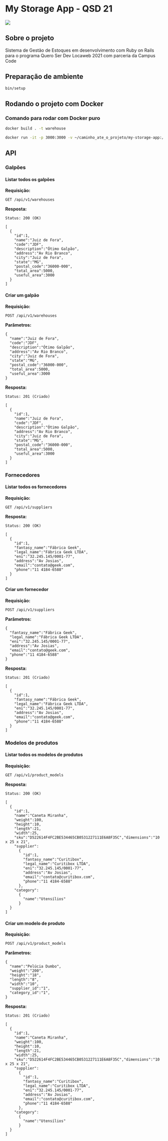 # My Storage App - QSD 21
[<img src="/public/qsd2021.png"/>](/images/qsd2021.png)

## Sobre o projeto

Sistema de Gestão de Estoques em desenvolvimento com Ruby on Rails para o programa Quero Ser Dev Locaweb 2021 com parceria da Campus Code

## Preparação de ambiente

```bash
bin/setup
```
## Rodando o projeto com Docker

### Comando para rodar com Docker puro

```bash
docker build . -t warehouse

docker run -it -p 3000:3000 -v ~/caminho_ate_o_projeto/my-storage-app:/app warehouse:latest bash
```


## API

### Galpões

#### Listar todos os galpões

**Requisição:**

```
GET /api/v1/warehouses
```

**Resposta:**

```
Status: 200 (OK)

[
  {
    "id":1,
    "name":"Juiz de Fora",
    "code":"JDF",
    "description":"Ótimo Galpão",
    "address":"Av Rio Branco",
    "city":"Juiz de Fora",
    "state":"MG",
    "postal_code":"36000-000",
    "total_area":5000,
    "useful_area":3000
  }
]
```

#### Criar um galpão

**Requisição:**

```
POST /api/v1/warehouses
```

**Parâmetros:**

```
{
  "name":"Juiz de Fora",
  "code":"JDF",
  "description":"Ótimo Galpão",
  "address":"Av Rio Branco",
  "city":"Juiz de Fora",
  "state":"MG",
  "postal_code":"36000-000",
  "total_area":5000,
  "useful_area":3000
}
```

**Resposta:**

```
Status: 201 (Criado)

[
  {
    "id":1,
    "name":"Juiz de Fora",
    "code":"JDF",
    "description":"Ótimo Galpão",
    "address":"Av Rio Branco",
    "city":"Juiz de Fora",
    "state":"MG",
    "postal_code":"36000-000",
    "total_area":5000,
    "useful_area":3000
  }
]

```

### Fornecedores

#### Listar todos os fornecedores

**Requisição:**

```
GET /api/v1/suppliers
```

**Resposta:**

```
Status: 200 (OK)

[
  {
    "id":1,
    "fantasy_name":"Fábrica Geek",
    "legal_name":"Fábrica Geek LTDA",
    "eni":"32.245.145/0001-77",
    "address":"Av Josias",
    "email":"contato@geek.com",
    "phone":"11 4184-6588"
  }
]
```

#### Criar um fornecedor

**Requisição:**

```
POST /api/v1/suppliers
```

**Parâmetros:**

```
{
  "fantasy_name":"Fábrica Geek",
  "legal_name":"Fábrica Geek LTDA",
  "eni":"32.245.145/0001-77",
  "address":"Av Josias",
  "email":"contato@geek.com",
  "phone":"11 4184-6588"
}
```

**Resposta:**

```
Status: 201 (Criado)

[
  {
    "id":1,
    "fantasy_name":"Fábrica Geek",
    "legal_name":"Fábrica Geek LTDA",
    "eni":"32.245.145/0001-77",
    "address":"Av Josias",
    "email":"contato@geek.com",
    "phone":"11 4184-6588"
  }
]
```

### Modelos de produtos

#### Listar todos os modelos de produtos

**Requisição:**

```
GET /api/v1/product_models
```

**Resposta:**

```
Status: 200 (OK)

[
  {
    "id":1,
    "name":"Caneta Miranha",
    "weight":100,
    "height":10,
    "length":21,
    "width":25,
    "sku":"D522614F4FC2BE534465CB0531227111E6A8F35C","dimensions":"10 x 25 x 21",
    "supplier":
      {
        "id":1,
        "fantasy_name":"Curitibox",
        "legal_name":"Curitibox LTDA",
        "eni":"32.245.145/0001-77",
        "address":"Av Josias",
        "email":"contato@curitibox.com",
        "phone":"11 4184-6588"
      },
    "category":
      {
        "name":"Utensílios"
      }
  }
]
```

#### Criar um modelo de produto

**Requisição:**

```
POST /api/v1/product_models
```

**Parâmetros:**

```
{
  "name":"Pelúcia Dumbo",
  "weight":"200",
  "height":"18",
  "length":"8",
  "width":"10",
  "supplier_id":"1",
  "category_id":"1",
}
```

**Resposta:**

```
Status: 201 (Criado)

[
  {
    "id":1,
    "name":"Caneta Miranha",
    "weight":100,
    "height":10,
    "length":21,
    "width":25,
    "sku":"D522614F4FC2BE534465CB0531227111E6A8F35C","dimensions":"10 x 25 x 21",
    "supplier":
      {
        "id":1,
        "fantasy_name":"Curitibox",
        "legal_name":"Curitibox LTDA",
        "eni":"32.245.145/0001-77",
        "address":"Av Josias",
        "email":"contato@curitibox.com",
        "phone":"11 4184-6588"
      },
    "category":
      {
        "name":"Utensílios"
      }
  }
]